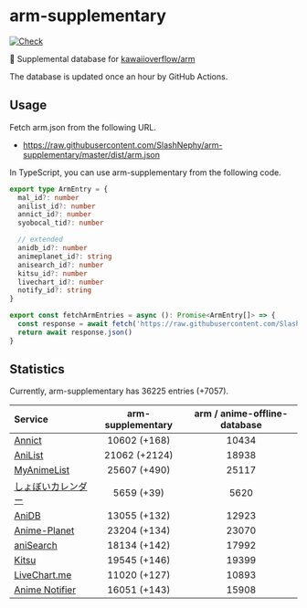 # arm-supplementary

[![Check](https://github.com/SlashNephy/arm-supplementary/actions/workflows/check-node.yml/badge.svg)](https://github.com/SlashNephy/arm-supplementary/actions/workflows/check-node.yml)

💊 Supplemental database for [kawaiioverflow/arm](https://github.com/kawaiioverflow/arm)

The database is updated once an hour by GitHub Actions.

## Usage

Fetch arm.json from the following URL.

- https://raw.githubusercontent.com/SlashNephy/arm-supplementary/master/dist/arm.json

In TypeScript, you can use arm-supplementary from the following code.

```TypeScript
export type ArmEntry = {
  mal_id?: number
  anilist_id?: number
  annict_id?: number
  syobocal_tid?: number

  // extended
  anidb_id?: number
  animeplanet_id?: string
  anisearch_id?: number
  kitsu_id?: number
  livechart_id?: number
  notify_id?: string
}

export const fetchArmEntries = async (): Promise<ArmEntry[]> => {
  const response = await fetch('https://raw.githubusercontent.com/SlashNephy/arm-supplementary/master/dist/arm.json')
  return await response.json()
}
```

## Statistics

Currently, arm-supplementary has 36225 entries (+7057).

| Service                                     | arm-supplementary | arm / anime-offline-database |
| :------------------------------------------ | :---------------: | :--------------------------: |
| [Annict](https://annict.com)                |   10602 (+168)    |            10434             |
| [AniList](https://anilist.co)               |   21062 (+2124)   |            18938             |
| [MyAnimeList](https://myanimelist.net)      |   25607 (+490)    |            25117             |
| [しょぼいカレンダー](https://cal.syoboi.jp) |    5659 (+39)     |             5620             |
| [AniDB](https://anidb.net)                  |   13055 (+132)    |            12923             |
| [Anime-Planet](https://anime-planet.com)    |   23204 (+134)    |            23070             |
| [aniSearch](https://anisearch.com)          |   18134 (+142)    |            17992             |
| [Kitsu](https://kitsu.io)                   |   19545 (+146)    |            19399             |
| [LiveChart.me](https://livechart.me)        |   11020 (+127)    |            10893             |
| [Anime Notifier](https://notify.moe)        |   16051 (+143)    |            15908             |
